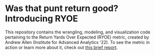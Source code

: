 # Was that punt return good? Introducing RYOE

This repository contains the wrangling, modeling, and visualization code pertaining to the Return Yards Over Expected (RYOE) metric, created by Andrew Allen (Institute for Advanced Analytics '22). To see the metric in action or learn more about it, check out [this brief report](https://lnkd.in/g7Y3x2m9).
